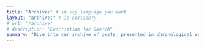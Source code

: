 ```yaml
---
title: "Archives" # in any language you want
layout: "archives" # is necessary
# url: "/archive"
# description: "Description for Search"
summary: "Dive into our archive of posts, presented in chronological order. Explore the growth and evolution of our content over time"
---
```

